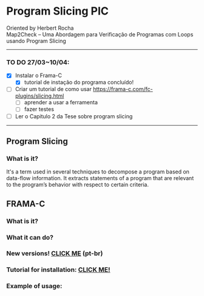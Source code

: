 # Program Slicing PIC
 Oriented by Herbert Rocha <br>
Map2Check – Uma Abordagem para Verificação de Programas com Loops usando Program Slicing

---

### TO DO 27/03~10/04:
- [x] Instalar o Frama-C
  - [x] tutorial de instação do programa concluído!
- [ ] Criar um tutorial de como usar https://frama-c.com/fc-plugins/slicing.html
    - [ ] aprender a usar a ferramenta
    - [ ] fazer testes
- [ ] Ler o Capitulo 2 da Tese sobre program slicing

---

## Program Slicing
### What is it?
It's a term used in several  techniques to decompose a program based on data-flow information. It extracts statements of a program that are relevant to the program’s behavior with respect to certain criteria. 
## FRAMA-C
### What is it?
### What it can do?
### New versions! [CLICK ME](./informacoesimportantes.md) (pt-br)
### Tutorial for installation: [CLICK ME!](./TutorialPSFramaC.md)
### Example of usage:
